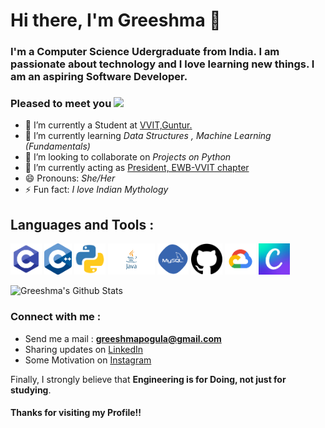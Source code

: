 # Hi there, I'm Greeshma 👋

### I'm a Computer Science Udergraduate from India. I am passionate about technology and I love learning new things. I am an aspiring Software Developer.

### Pleased to meet you <img src="https://camo.githubusercontent.com/7bf64c0124cdd39d5abc7bc192debd43dd4aae6c/68747470733a2f2f656d6f6a69732e736c61636b6d6f6a69732e636f6d2f656d6f6a69732f696d616765732f313533313834393433302f343234362f626c6f622d73756e676c61737365732e6769663f31353331383439343330" width="29px">

- 🔭 I’m currently a Student at [VVIT,Guntur.](https://www.vvitguntur.com/)
- 🌱 I’m currently learning *Data Structures , Machine Learning (Fundamentals)*
- 👯 I’m looking to collaborate on *Projects on Python*
- 💬 I’m currently acting as [President, EWB-VVIT chapter](https://sites.google.com/view/ewb-vvit/home)
- 😄 Pronouns: *She/Her*
- ⚡ Fun fact: *I love Indian Mythology* 

## Languages and Tools : 

<code><img height="50"  src="https://github.com/Greeshmapogula/Greeshmapogula/blob/master/Images/C%20programming.png"></code>
<code><img height="50"  src="https://github.com/Greeshmapogula/Greeshmapogula/blob/master/Images/C%2B%2B.png"></code>
<code><img height="50"  src="https://github.com/Greeshmapogula/Greeshmapogula/blob/master/Images/python%20logo.png"></code>
<code><img height="50"  src="https://github.com/Greeshmapogula/Greeshmapogula/blob/master/Images/java.png"></code>
<code><img height="50"  src="https://github.com/Greeshmapogula/Greeshmapogula/blob/master/Images/My%20Sql.png"></code>
<code><img height="50"  src="https://github.com/Greeshmapogula/Greeshmapogula/blob/master/Images/Github%20logo.png"></code>
<code><img height="50"  src="https://github.com/Greeshmapogula/Greeshmapogula/blob/master/Images/Google%20cloud.png"></code>
<code><img height="50"  src="https://github.com/Greeshmapogula/Greeshmapogula/blob/master/Images/Canva%20logo.jfif"></code>


![Greeshma's Github Stats](https://github-readme-stats.vercel.app/api?username=Greeshmapogula&show_icons=true&theme=radical)


### Connect with me : 
- Send me a mail : **greeshmapogula@gmail.com**
- Sharing updates on <a href="https://www.linkedin.com/in/greeshma-pogula-4b2866187/">LinkedIn</a>
- Some Motivation on <a href="https://www.instagram.com/greeshma_vasanth/">Instagram</a>


Finally,  I strongly believe that **Engineering is for Doing, not just for studying**. 
#### Thanks for  visiting my Profile!!



